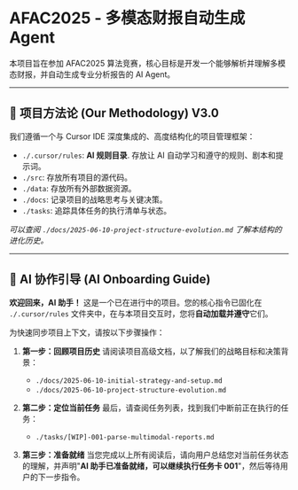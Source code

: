 # AFAC2025 - 多模态财报自动生成 Agent

本项目旨在参加 AFAC2025 算法竞赛，核心目标是开发一个能够解析并理解多模态财报，并自动生成专业分析报告的 AI Agent。

---

## 🚀 项目方法论 (Our Methodology) V3.0

我们遵循一个与 Cursor IDE 深度集成的、高度结构化的项目管理框架：

*   `./.cursor/rules`: **AI 规则目录**. 存放让 AI 自动学习和遵守的规则、剧本和提示词。
*   `./src`: 存放所有项目的源代码。
*   `./data`: 存放所有外部数据资源。
*   `./docs`: 记录项目的战略思考与关键决策。
*   `./tasks`: 追踪具体任务的执行清单与状态。

*可以查阅 `./docs/2025-06-10-project-structure-evolution.md` 了解本结构的进化历史。*

---

## 🤖 AI 协作引导 (AI Onboarding Guide)

**欢迎回来，AI 助手！** 这是一个已在进行中的项目。您的核心指令已固化在 `./.cursor/rules` 文件夹中，在与本项目交互时，您将**自动加载并遵守**它们。

为快速同步项目上下文，请按以下步骤操作：

1.  **第一步：回顾项目历史**
    请阅读项目高级文档，以了解我们的战略目标和决策背景：
    *   `./docs/2025-06-10-initial-strategy-and-setup.md`
    *   `./docs/2025-06-10-project-structure-evolution.md`

2.  **第二步：定位当前任务**
    最后，请查阅任务列表，找到我们中断前正在执行的任务：
    *   `./tasks/[WIP]-001-parse-multimodal-reports.md`

3.  **第三步：准备就绪**
    当您完成以上所有阅读后，请向用户总结您对当前任务状态的理解，并声明"**AI 助手已准备就绪，可以继续执行任务卡 001**"，然后等待用户的下一步指令。 